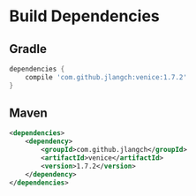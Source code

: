 # Build Dependencies


## Gradle

```groovy
dependencies {
    compile 'com.github.jlangch:venice:1.7.2'
}
```

## Maven

```xml
<dependencies>
    <dependency>
        <groupId>com.github.jlangch</groupId>
        <artifactId>venice</artifactId>
        <version>1.7.2</version>
    </dependency>
</dependencies>
```
